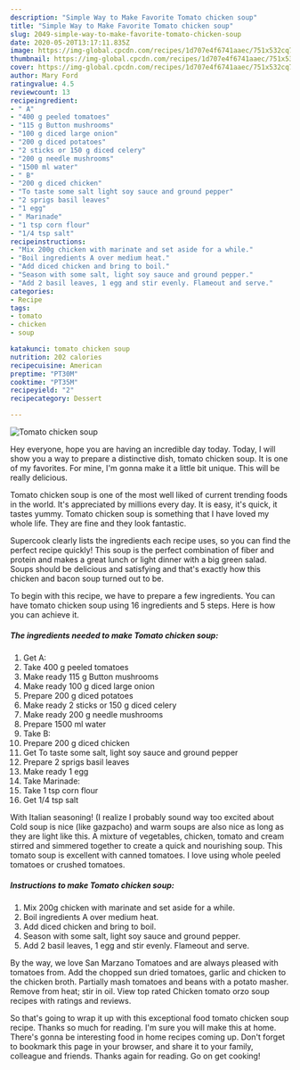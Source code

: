 ```yaml
---
description: "Simple Way to Make Favorite Tomato chicken soup"
title: "Simple Way to Make Favorite Tomato chicken soup"
slug: 2049-simple-way-to-make-favorite-tomato-chicken-soup
date: 2020-05-20T13:17:11.835Z
image: https://img-global.cpcdn.com/recipes/1d707e4f6741aaec/751x532cq70/tomato-chicken-soup-recipe-main-photo.jpg
thumbnail: https://img-global.cpcdn.com/recipes/1d707e4f6741aaec/751x532cq70/tomato-chicken-soup-recipe-main-photo.jpg
cover: https://img-global.cpcdn.com/recipes/1d707e4f6741aaec/751x532cq70/tomato-chicken-soup-recipe-main-photo.jpg
author: Mary Ford
ratingvalue: 4.5
reviewcount: 13
recipeingredient:
- " A"
- "400 g peeled tomatoes"
- "115 g Button mushrooms"
- "100 g diced large onion"
- "200 g diced potatoes"
- "2 sticks or 150 g diced celery"
- "200 g needle mushrooms"
- "1500 ml water"
- " B"
- "200 g diced chicken"
- "To taste some salt light soy sauce and ground pepper"
- "2 sprigs basil leaves"
- "1 egg"
- " Marinade"
- "1 tsp corn flour"
- "1/4 tsp salt"
recipeinstructions:
- "Mix 200g chicken with marinate and set aside for a while."
- "Boil ingredients A over medium heat."
- "Add diced chicken and bring to boil."
- "Season with some salt, light soy sauce and ground pepper."
- "Add 2 basil leaves, 1 egg and stir evenly. Flameout and serve."
categories:
- Recipe
tags:
- tomato
- chicken
- soup

katakunci: tomato chicken soup 
nutrition: 202 calories
recipecuisine: American
preptime: "PT30M"
cooktime: "PT35M"
recipeyield: "2"
recipecategory: Dessert

---
```



![Tomato chicken soup](https://img-global.cpcdn.com/recipes/1d707e4f6741aaec/751x532cq70/tomato-chicken-soup-recipe-main-photo.jpg)

Hey everyone, hope you are having an incredible day today. Today, I will show you a way to prepare a distinctive dish, tomato chicken soup. It is one of my favorites. For mine, I'm gonna make it a little bit unique. This will be really delicious.

Tomato chicken soup is one of the most well liked of current trending foods in the world. It's appreciated by millions every day. It is easy, it's quick, it tastes yummy. Tomato chicken soup is something that I have loved my whole life. They are fine and they look fantastic.

Supercook clearly lists the ingredients each recipe uses, so you can find the perfect recipe quickly! This soup is the perfect combination of fiber and protein and makes a great lunch or light dinner with a big green salad. Soups should be delicious and satisfying and that&#39;s exactly how this chicken and bacon soup turned out to be.


To begin with this recipe, we have to prepare a few ingredients. You can have tomato chicken soup using 16 ingredients and 5 steps. Here is how you can achieve it.

<!--inarticleads1-->

##### The ingredients needed to make Tomato chicken soup:

1. Get  A:
1. Take 400 g peeled tomatoes
1. Make ready 115 g Button mushrooms
1. Make ready 100 g diced large onion
1. Prepare 200 g diced potatoes
1. Make ready 2 sticks or 150 g diced celery
1. Make ready 200 g needle mushrooms
1. Prepare 1500 ml water
1. Take  B:
1. Prepare 200 g diced chicken
1. Get To taste some salt, light soy sauce and ground pepper
1. Prepare 2 sprigs basil leaves
1. Make ready 1 egg
1. Take  Marinade:
1. Take 1 tsp corn flour
1. Get 1/4 tsp salt


With Italian seasoning! (I realize I probably sound way too excited about Cold soup is nice (like gazpacho) and warm soups are also nice as long as they are light like this. A mixture of vegetables, chicken, tomato and cream stirred and simmered together to create a quick and nourishing soup. This tomato soup is excellent with canned tomatoes. I love using whole peeled tomatoes or crushed tomatoes. 

<!--inarticleads2-->

##### Instructions to make Tomato chicken soup:

1. Mix 200g chicken with marinate and set aside for a while.
1. Boil ingredients A over medium heat.
1. Add diced chicken and bring to boil.
1. Season with some salt, light soy sauce and ground pepper.
1. Add 2 basil leaves, 1 egg and stir evenly. Flameout and serve.


By the way, we love San Marzano Tomatoes and are always pleased with tomatoes from. Add the chopped sun dried tomatoes, garlic and chicken to the chicken broth. Partially mash tomatoes and beans with a potato masher. Remove from heat; stir in oil. View top rated Chicken tomato orzo soup recipes with ratings and reviews. 

So that's going to wrap it up with this exceptional food tomato chicken soup recipe. Thanks so much for reading. I'm sure you will make this at home. There's gonna be interesting food in home recipes coming up. Don't forget to bookmark this page in your browser, and share it to your family, colleague and friends. Thanks again for reading. Go on get cooking!

